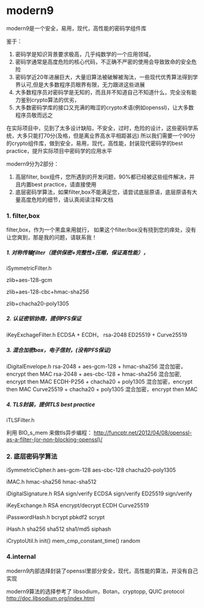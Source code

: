 # modern9
modern9是一个安全，易用，现代，高性能的密码学组件库

鉴于：
1.  密码学是知识背景要求极高，几乎纯数学的一个应用领域，
2.  密码学通常是高度危险的核心代码，不正确不严密的使用会导致致命的安全危险
3.  密码学近20年进展巨大，大量旧算法被破解被淘汰，一些现代优秀算法得到学界认可,但是大多数程序员眼界有限，无力跟进这些进展
4.  大多数程序员对密码学是无知的，而且并不知道自己不知道什么，完全没有能力鉴别crypto算法的优劣，
5.  大多数密码学库的接口又充满的晦涩的crypto术语(例如openssl)，让大多数程序员敬而远之

在实际项目中，见到了太多设计缺陷，不安全，过时，危险的设计，这些密码学系统，大多只能打70分(及格，但是离业界高水平相距甚远)
所以我们需要一个90分的crypto组件库，做到安全，易用，现代，高性能，封装现代密码学的best practice，提升实际项目中密码学的应用水平


modern9分为2部分：
1. 高层filter, box组件，您所遇到的开发问题，90%都已经被这些组件解决，并且内置best practice，请直接使用
2. 底层密码学算法，如果filter,box不能满足您，请尝试底层原语，底层原语有大量高度危险的细节，请认真阅读注释/文档


### 1.  filter,box
filter,box，作为一个黑盒来用就行，
如果这个filter/box没有挠到您的痒处，没有让您爽到，那是我的问题，请联系我！


##### 1.  对称传输filter（提供保密+完整性+压缩，保证高性能），

iSymmetricFilter.h

zlib+aes-128-gcm

zlib+aes-128-cbc+hmac-sha256

zlib+chacha20-poly1305

##### 2.  认证密钥协商，提供PFS保证

iKeyExchageFilter.h
ECDSA + ECDH，
rsa-2048
ED25519 + Curve25519

##### 3.  混合加密box，电子信封，(没有PFS保证)

iDigitalEnvelope.h
rsa-2048 + aes-gcm-128 + hmac-sha256 混合加密，encrypt then MAC
rsa-2048 + aes-cbc-128 + hmac-sha256 混合加密, encrypt then MAC
ECDH-P256 + chacha20 + poly1305 混合加密，encrypt then MAC
Curve25519 + chacha20 + poly1305 混合加密，encrypt then MAC


##### 4.  TLS封装，提供TLS best practice

iTLSFilter.h

利用 BIO\_s\_mem 来做tls异步编程： 
<http://funcptr.net/2012/04/08/openssl-as-a-filter-(or-non-blocking-openssl)/>
      

### 2. 底层密码学算法

iSymmetricCipher.h
    aes-gcm-128
    aes-cbc-128
    chacha20-poly1305

iMAC.h
    hmac-sha256
    hmac-sha512

iDigitalSignature.h
    RSA sign/verify
    ECDSA sign/verify
    ED25519 sign/verify

iKeyExchange.h
    RSA encrypt/decrypt
    ECDH
    Curve25519

iPasswordHash.h
    bcrypt
    pbkdf2
    scrypt

iHash.h
    sha256
    sha512
    sha1/md5
    siphash

iCryptoUtil.h
    init()
    mem_cmp_constant_time()
    random


### 4.internal

modern9内部选择封装了openssl里部分安全，现代，高性能的算法，并没有自己实现

modern9算法的选择参考了 libsodium，Botan，cryptopp, QUIC protocol
<http://doc.libsodium.org/index.html>


